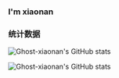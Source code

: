### I'm xiaonan 
###    统计数据
![Ghost-xiaonan's GitHub stats](https://github-readme-stats.vercel.app/api?username=Ghost-xiaonan&show_icons=true&theme=gruvbox)

![Ghost-xiaonan's GitHub stats](https://profile-counter.glitch.me/Ghost-xiaonan/count.svg)
